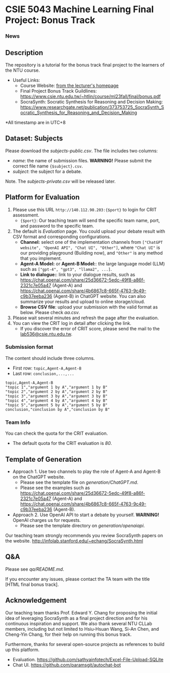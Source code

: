 # CSIE 5043 Machine Learning Final Project: Bonus Track

### News

## Description
The repository is a tutorial for the bonus track final project to the learners of the NTU course. 
- Useful Links:
    - Course Website: [from the lecturer's homepage](https://www.csie.ntu.edu.tw/~htlin/course/ml23fall/)
    - Final Project Bonus Track Guildlines: <https://www.csie.ntu.edu.tw/~htlin/course/ml23fall/final/bonus.pdf>
    - SocraSynth: Socratic Synthesis for Reasoning and Decision Making: <https://www.researchgate.net/publication/373753725_SocraSynth_Socratic_Synthesis_for_Reasoning_and_Decision_Making>
              
*All timestamp are in UTC+8

## Dataset: Subjects

Please download the *subjects-public.csv*. The file includes two columns:

- *name*: the name of submission files. **WARNING!** Please submit the correct file name `{$subject}.csv`.
- *subject*: the subject for a debate.

Note. The *subjects-private.csv* will be released later.

## Platform for Evaluation

1. Please use this URL `http://140.112.90.203:{$port}` to login for CRIT assessment.
    - `{$port}`: Our teaching team will send the specific team name, port, and password to the specific team.
2. The default is *Evaluation* page. You could upload your debate result with CSV format and corresponding configurations.
    - **Channel:** select one of the implementation channels from `["ChatGPT website", "OpenAI API", "Chat UI", "Other"]`, where `"Chat UI"` is our providing playground (Building now), and `"Other"` is any method that you implement.
    - **Agent-A Model:** or **Agent-B Model:**: the large language model (LLM) such as `["gpt-4", "gpt3", "llama2", ...]`.
    - **Link to dialogue:**: link to your dialogue results, such as <https://chat.openai.com/share/25d36672-5edc-49f8-a86f-2321c7e05a47> (Agent-A) and <https://chat.openai.com/share/4b6867c8-665f-4763-9c49-c9b37eeba236> (Agent-B) in ChatGPT website. You can also summarize your results and upload to online storage/cloud.
    - **Browse CSV file**: upload your submission with the valid format as below. Please check *aa.csv*.
3. Please wait several minutes and refresh the page after the evaluation.
4. You can view the CRIT log in detail after clicking the link.
    - If you discover the error of CRIT score, please send the mail to the <lab536@csie.ntu.edu.tw>.

### Submission format

The content should include three columns.

- First row: `topic,Agent-A,Agent-B`
- Last row: `conclusion,...,...`

```csv
topic,Agent-A,Agent-B
"topic 1","argument 1 by A","argument 1 by B"
"topic 2","argument 2 by A","argument 2 by B"
"topic 3","argument 3 by A","argument 3 by B"
"topic 4","argument 4 by A","argument 4 by B"
"topic 5","argument 5 by A","argument 5 by B"
conclusion,"conclusion by A","conclusion by B"
```

### Team Info

You can check the quota for the CRIT evaluation.

- The default quota for the CRIT evaluation is *80*.

## Template of Generation

- Approach 1. Use two channels to play the role of Agent-A and Agent-B on the ChatGPT website.
    - Please see the template file on *generation/ChatGPT.md*.
    - Please see the examples such as <https://chat.openai.com/share/25d36672-5edc-49f8-a86f-2321c7e05a47> (Agent-A) and <https://chat.openai.com/share/4b6867c8-665f-4763-9c49-c9b37eeba236> (Agent-B).
- Approach 2. Use OpenAI API to start a debate by yourself. **WARNING!** OpenAI charges us for requests.
    - Please see the template directory on *generation/openaiapi*.

Our teaching team strongly recommends you review SocraSynth papers on the website. <http://infolab.stanford.edu/~echang/SocraSynth.html>

## Q&A

Please see *qa/README.md*.

If you encounter any issues, please contact the TA team with the title \[HTML final bonus track\].

## Acknowledgement

Our teaching team thanks Prof. Edward Y. Chang for proposing the initial idea of leveraging SocraSynth as a final project direction and for his continuous inspiration and support. We also thank several NTU CLLab members, including but not limited to Hsiu-Hsuan Wang, Si-An Chen, and Cheng-Yin Chang, for their help on running this bonus track.

Furthermore, thanks for several open-source projects as references to build up this platform.

- Evaluation. <https://github.com/sathyainfotech/Excel-File-Upload-SQLite>
- Chat UI. <https://github.com/paramsgit/autochat-bot>

